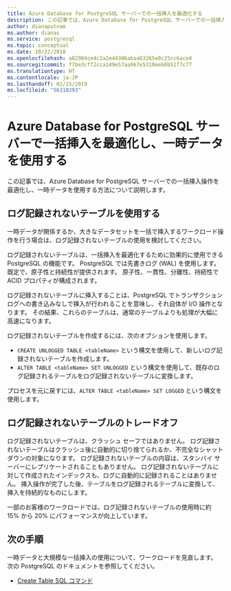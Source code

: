 ```yaml
---
title: Azure Database for PostgreSQL サーバーでの一括挿入を最適化する
description: この記事では、Azure Database for PostgreSQL サーバーでの一括挿入操作を最適化する方法について説明します。
author: dianaputnam
ms.author: dianas
ms.service: postgresql
ms.topic: conceptual
ms.date: 10/22/2018
ms.openlocfilehash: a82984ce4c2a2e44306abaa63265e0c25cc6ace4
ms.sourcegitcommit: f7be3cff2cca149e57aa967e5310eeb0b51f7c77
ms.translationtype: HT
ms.contentlocale: ja-JP
ms.lasthandoff: 02/15/2019
ms.locfileid: "56310293"
---
```

# <a name="optimize-bulk-inserts-and-use-transient-data-on-an-azure-database-for-postgresql-server"></a>Azure Database for PostgreSQL サーバーで一括挿入を最適化し、一時データを使用する 
この記事では、Azure Database for PostgreSQL サーバーでの一括挿入操作を最適化し、一時データを使用する方法について説明します。

## <a name="use-unlogged-tables"></a>ログ記録されないテーブルを使用する
一時データが関係するか、大きなデータセットを一括で挿入するワークロード操作を行う場合は、ログ記録されないテーブルの使用を検討してください。

ログ記録されないテーブルは、一括挿入を最適化するために効果的に使用できる PostgreSQL の機能です。 PostgreSQL では先書きログ (WAL) を使用します。 既定で、原子性と持続性が提供されます。 原子性、一貫性、分離性、持続性で ACID プロパティが構成されます。 

ログ記録されないテーブルに挿入することは、PostgreSQL でトランザクション ログへの書き込みなしで挿入が行われることを意味し、それ自体が I/O 操作となります。 その結果、これらのテーブルは、通常のテーブルよりも処理が大幅に高速になります。

ログ記録されないテーブルを作成するには、次のオプションを使用します。
- `CREATE UNLOGGED TABLE <tableName>` という構文を使用して、新しいログ記録されないテーブルを作成します。
- `ALTER TABLE <tableName> SET UNLOGGED` という構文を使用して、既存のログ記録されるテーブルをログ記録されないテーブルに変換します。  

プロセスを元に戻すには、`ALTER TABLE <tableName> SET LOGGED` という構文を使用します。

## <a name="unlogged-table-tradeoff"></a>ログ記録されないテーブルのトレードオフ
ログ記録されないテーブルは、クラッシュ セーフではありません。 ログ記録されないテーブルはクラッシュ後に自動的に切り捨てられるか、不完全なシャットダウンの対象になります。 ログ記録されないテーブルの内容は、スタンバイ サーバーにレプリケートされることもありません。 ログ記録されないテーブルに対して作成されたインデックスも、ログに自動的に記録されることはありません。 挿入操作が完了した後、テーブルをログ記録されるテーブルに変換して、挿入を持続的なものにします。

一部のお客様のワークロードでは、ログ記録されないテーブルの使用時に約 15% から 20% にパフォーマンスが向上しています。

## <a name="next-steps"></a>次の手順
一時データと大規模な一括挿入の使用について、ワークロードを見直します。 次の PostgreSQL のドキュメントを参照してください。
 
- [Create Table SQL コマンド](https://www.postgresql.org/docs/current/static/sql-createtable.html)
